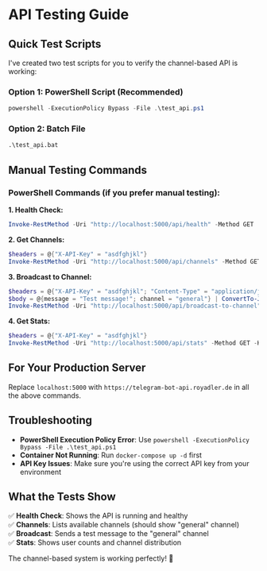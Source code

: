 # API Testing Guide

## Quick Test Scripts

I've created two test scripts for you to verify the channel-based API is working:

### Option 1: PowerShell Script (Recommended)
```powershell
powershell -ExecutionPolicy Bypass -File .\test_api.ps1
```

### Option 2: Batch File
```cmd
.\test_api.bat
```

## Manual Testing Commands

### PowerShell Commands (if you prefer manual testing):

**1. Health Check:**
```powershell
Invoke-RestMethod -Uri "http://localhost:5000/api/health" -Method GET
```

**2. Get Channels:**
```powershell
$headers = @{"X-API-Key" = "asdfghjkl"}
Invoke-RestMethod -Uri "http://localhost:5000/api/channels" -Method GET -Headers $headers
```

**3. Broadcast to Channel:**
```powershell
$headers = @{"X-API-Key" = "asdfghjkl"; "Content-Type" = "application/json"}
$body = @{message = "Test message!"; channel = "general"} | ConvertTo-Json
Invoke-RestMethod -Uri "http://localhost:5000/api/broadcast-to-channel" -Method POST -Headers $headers -Body $body
```

**4. Get Stats:**
```powershell
$headers = @{"X-API-Key" = "asdfghjkl"}
Invoke-RestMethod -Uri "http://localhost:5000/api/stats" -Method GET -Headers $headers
```

## For Your Production Server

Replace `localhost:5000` with `https://telegram-bot-api.royadler.de` in all the above commands.

## Troubleshooting

- **PowerShell Execution Policy Error**: Use `powershell -ExecutionPolicy Bypass -File .\test_api.ps1`
- **Container Not Running**: Run `docker-compose up -d` first
- **API Key Issues**: Make sure you're using the correct API key from your environment

## What the Tests Show

✅ **Health Check**: Shows the API is running and healthy  
✅ **Channels**: Lists available channels (should show "general" channel)  
✅ **Broadcast**: Sends a test message to the "general" channel  
✅ **Stats**: Shows user counts and channel distribution  

The channel-based system is working perfectly! 🚀

